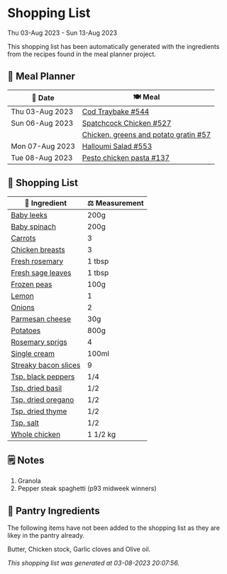 # Shopping List

Thu 03-Aug 2023 - Sun 13-Aug 2023

This shopping list has been automatically generated with the ingredients from the recipes found in the meal planner project.

## 📅 Meal Planner

|📅 Date| 🍽️ Meal|
|----|----|
|Thu 03-Aug 2023|[Cod Traybake #544](https://github.com/jcallaghan/The-Cookbook/issues/544)|
|Sun 06-Aug 2023|[Spatchcock Chicken #527](https://github.com/jcallaghan/The-Cookbook/issues/527)|
||[Chicken, greens and potato gratin #57](https://github.com/jcallaghan/The-Cookbook/issues/57)|
|Mon 07-Aug 2023|[Halloumi Salad #553](https://github.com/jcallaghan/The-Cookbook/issues/553)|
|Tue 08-Aug 2023|[Pesto chicken pasta #137](https://github.com/jcallaghan/The-Cookbook/issues/137)|

## 🛒 Shopping List

| 🍌 Ingredient| ⚖️ Measurement|
|----------|-----------|
|[Baby leeks](https://www.sainsburys.co.uk/gol-ui/SearchResults/Baby%20leeks)|200g|
|[Baby spinach](https://www.sainsburys.co.uk/gol-ui/SearchResults/Baby%20spinach)|200g|
|[Carrots](https://www.sainsburys.co.uk/gol-ui/SearchResults/Carrots)|3|
|[Chicken breasts](https://www.sainsburys.co.uk/gol-ui/SearchResults/Chicken%20breasts)|3|
|[Fresh rosemary](https://www.sainsburys.co.uk/gol-ui/SearchResults/Fresh%20rosemary)|1 tbsp|
|[Fresh sage leaves](https://www.sainsburys.co.uk/gol-ui/SearchResults/Fresh%20sage%20leaves)|1 tbsp|
|[Frozen peas](https://www.sainsburys.co.uk/gol-ui/SearchResults/Frozen%20peas)|100g|
|[Lemon](https://www.sainsburys.co.uk/gol-ui/SearchResults/Lemon)|1|
|[Onions](https://www.sainsburys.co.uk/gol-ui/SearchResults/Onions)|2|
|[Parmesan cheese](https://www.sainsburys.co.uk/gol-ui/SearchResults/Parmesan%20cheese)|30g|
|[Potatoes](https://www.sainsburys.co.uk/gol-ui/SearchResults/Potatoes)|800g|
|[Rosemary sprigs](https://www.sainsburys.co.uk/gol-ui/SearchResults/Rosemary%20sprigs)|4|
|[Single cream](https://www.sainsburys.co.uk/gol-ui/SearchResults/Single%20cream)|100ml|
|[Streaky bacon slices](https://www.sainsburys.co.uk/gol-ui/SearchResults/Streaky%20bacon%20slices)|9|
|[Tsp. black peppers](https://www.sainsburys.co.uk/gol-ui/SearchResults/Tsp.%20black%20peppers)|1/4|
|[Tsp. dried basil](https://www.sainsburys.co.uk/gol-ui/SearchResults/Tsp.%20dried%20basil)|1/2|
|[Tsp. dried oregano](https://www.sainsburys.co.uk/gol-ui/SearchResults/Tsp.%20dried%20oregano)|1/2|
|[Tsp. dried thyme](https://www.sainsburys.co.uk/gol-ui/SearchResults/Tsp.%20dried%20thyme)|1/2|
|[Tsp. salt](https://www.sainsburys.co.uk/gol-ui/SearchResults/Tsp.%20salt)|1/2|
|[Whole chicken](https://www.sainsburys.co.uk/gol-ui/SearchResults/Whole%20chicken)|1 1/2 kg|

## 🗒️ Notes

1. Granola
1. Pepper steak spaghetti (p93 midweek winners)

## 🏪 Pantry Ingredients

The following items have not been added to the shopping list as they are likey in the pantry already.

Butter, Chicken stock, Garlic cloves and Olive oil.


_This shopping list was generated at 03-08-2023 20:07:56._